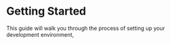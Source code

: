 # Getting Started

This guide will walk you through the process of setting up your development environment, 



